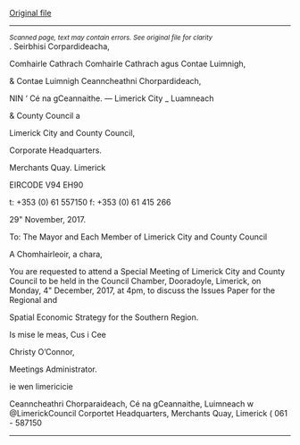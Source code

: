 [Original file](https://www.limerick.ie/sites/default/files/media/documents/2017-11/00%20Agenda%20Special%20Meeting%20041217.pdf)

---
*<small>Scanned page, text may contain errors. See original file for clarity</small>*  
. Seirbhisi Corpardideacha,

Comhairle Cathrach Comhairle Cathrach agus Contae Luimnigh,

& Contae Luimnigh Ceanncheathni Chorpardideach,

NIN ‘ Cé na gCeannaithe.
— Limerick City _ Luamneach

& County Council a

Limerick City and County Council,

Corporate Headquarters.

Merchants Quay.
Limerick

EIRCODE V94 EH90

t: +353 (0) 61 557150
f: +353 (0) 61 415 266

29" November, 2017.

To: The Mayor and Each Member of Limerick City and County Council

A Chomhairleoir, a chara,

You are requested to attend a Special Meeting of Limerick City and County
Council to be held in the Council Chamber, Dooradoyle, Limerick, on Monday,
4" December, 2017, at 4pm, to discuss the Issues Paper for the Regional and

Spatial Economic Strategy for the Southern Region.

Is mise le meas,
Cus i Cee

Christy O’Connor,

Meetings Administrator.

ie
wen limericicie

Ceanncheathri Chorparaideach, Cé na gCeannaithe, Luimneach w @LimerickCouncil
Corportet Headquarters, Merchants Quay, Limerick ( 061 - 587150


---
